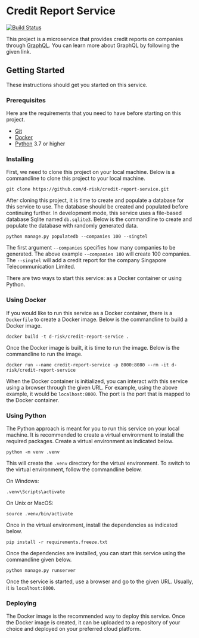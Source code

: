 # Credit Report Service

[![Build Status](https://dev.azure.com/d-risk/credit-report-service/_apis/build/status/d-risk.credit-report-service?branchName=master)](https://dev.azure.com/d-risk/credit-report-service/_build/latest?definitionId=7&branchName=master)

This project is a microservice that provides credit reports on companies through [GraphQL].
You can learn more about GraphQL by following the given link.

## Getting Started

These instructions should get you started on this service.

### Prerequisites

Here are the requirements that you need to have before starting on this project.

* [Git]
* [Docker]
* [Python] 3.7 or higher

### Installing

First, we need to clone this project on your local machine.
Below is a commandline to clone this project to your local machine.

```commandline
git clone https://github.com/d-risk/credit-report-service.git
```

After cloning this project, it is time to create and populate a database for this service to use.
The database should be created and populated before continuing further.
In development mode, this service uses a file-based database Sqlite named `db.sqlite3`.
Below is the commandline to create and populate the database with randomly generated data.

```commandline
python manage.py populatedb --companies 100 --singtel
```

The first argument `--companies` specifies how many companies to be generated.
The above example `--companies 100` will create 100 companies.
The `--singtel` will add a credit report for the company Singapore Telecommunication Limited.

There are two ways to start this service: as a Docker container or using Python.

### Using Docker

If you would like to run this service as a Docker container, there is a `Dockerfile` to create a Docker image.
Below is the commandline to build a Docker image.

```commandline
docker build -t d-risk/credit-report-service .
```

Once the Docker image is built, it is time to run the image.
Below is the commandline to run the image.

```commandline
docker run --name credit-report-service -p 8000:8080 --rm -it d-risk/credit-report-service
```

When the Docker container is initialized, you can interact with this service using a browser through the given URL.
For example, using the above example, it would be `localhost:8000`.
The port is the port that is mapped to the Docker container.

### Using Python

The Python approach is meant for you to run this service on your local machine.
It is recommended to create a virtual environment to install the required packages.
Create a virtual environment as indicated below.

```commandline
python -m venv .venv
```

This will create the `.venv` directory for the virtual environment.
To switch to the virtual environment, follow the commandline below.

On Windows:
```commandline
.venv\Scripts\activate
```
On Unix or MacOS:
```commandline
source .venv/bin/activate
```

Once in the virtual environment, install the dependencies as indicated below.

```commandline
pip install -r requirements.freeze.txt
```

Once the dependencies are installed, you can start this service using the commandline given below.

```commandline
python manage.py runserver
```

Once the service is started, use a browser and go to the given URL.
Usually, it is `localhost:8000`.

### Deploying

The Docker image is the recommended way to deploy this service.
Once the Docker image is created, it can be uploaded to a repository of your choice and deployed on your preferred cloud platform.


[GraphQL]: https://graphql.org/
[Git]: https://git-scm.com/
[Docker]: https://www.docker.com/
[Python]: https://www.python.org/
